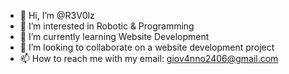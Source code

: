 - 👋 Hi, I’m @R3V0lz
- 👀 I’m interested in Robotic & Programming
- 🌱 I’m currently learning Website Development
- 💞️ I’m looking to collaborate on a website development project
- 📫 How to reach me with my email: giov4nno2406@gmail.com

<!---
R3V0lz/R3V0lz is a ✨ special ✨ repository because its `README.md` (this file) appears on your GitHub profile.
You can click the Preview link to take a look at your changes.
--->
